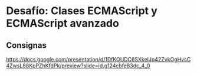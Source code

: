 
# Desafío: Clases ECMAScript y ECMAScript avanzado

## Consignas
https://docs.google.com/presentation/d/1DfKOUDC6SXkeIJp42ZvkOgHvsC4ZwsL88KpPZhKfdPk/preview?slide=id.g124cbfe83dc_4_0






